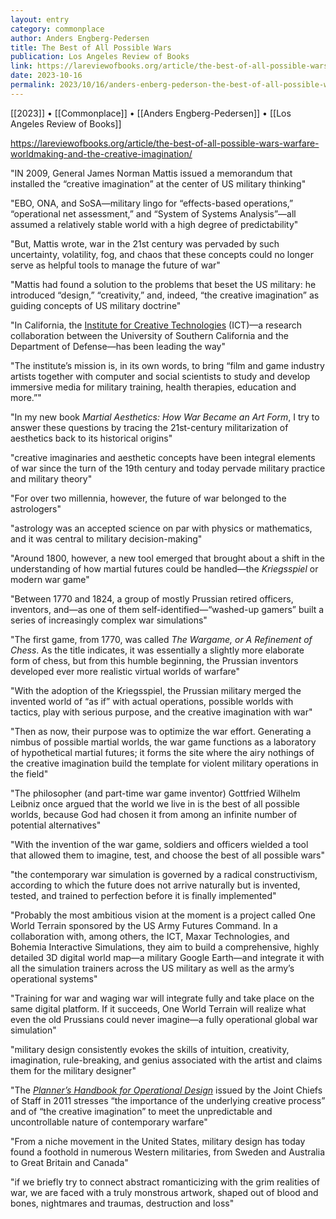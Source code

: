 ```yaml
---
layout: entry
category: commonplace
author: Anders Engberg-Pedersen
title: The Best of All Possible Wars
publication: Los Angeles Review of Books
link: https://lareviewofbooks.org/article/the-best-of-all-possible-wars-warfare-worldmaking-and-the-creative-imagination/
date: 2023-10-16
permalink: 2023/10/16/anders-enberg-pederson-the-best-of-all-possible-wars
---
```


[[2023]] • [[Commonplace]] • [[Anders Engberg-Pedersen]] • [[Los Angeles Review of Books]]

https://lareviewofbooks.org/article/the-best-of-all-possible-wars-warfare-worldmaking-and-the-creative-imagination/

"IN 2009, General James Norman Mattis issued a memorandum that installed the “creative imagination” at the center of US military thinking"

"EBO, ONA, and SoSA—military lingo for “effects-based operations,” “operational net assessment,” and “System of Systems Analysis”—all assumed a relatively stable world with a high degree of predictability"

"But, Mattis wrote, war in the 21st century was pervaded by such uncertainty, volatility, fog, and chaos that these concepts could no longer serve as helpful tools to manage the future of war"

"Mattis had found a solution to the problems that beset the US military: he introduced “design,” “creativity,” and, indeed, “the creative imagination” as guiding concepts of US military doctrine"

"In California, the [Institute for Creative Technologies](https://ict.usc.edu/about-us/) (ICT)—a research collaboration between the University of Southern California and the Department of Defense—has been leading the way"

"The institute’s mission is, in its own words, to bring “film and game industry artists together with computer and social scientists to study and develop immersive media for military training, health therapies, education and more.”"

"In my new book *Martial Aesthetics: How War Became an Art Form*, I try to answer these questions by tracing the 21st-century militarization of aesthetics back to its historical origins"

"creative imaginaries and aesthetic concepts have been integral elements of war since the turn of the 19th century and today pervade military practice and military theory"

"For over two millennia, however, the future of war belonged to the astrologers"

"astrology was an accepted science on par with physics or mathematics, and it was central to military decision-making"

"Around 1800, however, a new tool emerged that brought about a shift in the understanding of how martial futures could be handled—the *Kriegsspiel* or modern war game"

"Between 1770 and 1824, a group of mostly Prussian retired officers, inventors, and—as one of them self-identified—“washed-up gamers” built a series of increasingly complex war simulations"

"The first game, from 1770, was called *The Wargame, or A Refinement of Chess*. As the title indicates, it was essentially a slightly more elaborate form of chess, but from this humble beginning, the Prussian inventors developed ever more realistic virtual worlds of warfare"

"With the adoption of the Kriegsspiel, the Prussian military merged the invented world of “as if” with actual operations, possible worlds with tactics, play with serious purpose, and the creative imagination with war"

"Then as now, their purpose was to optimize the war effort. Generating a nimbus of possible martial worlds, the war game functions as a laboratory of hypothetical martial futures; it forms the site where the airy nothings of the creative imagination build the template for violent military operations in the field"

"The philosopher (and part-time war game inventor) Gottfried Wilhelm Leibniz once argued that the world we live in is the best of all possible worlds, because God had chosen it from among an infinite number of potential alternatives"

"With the invention of the war game, soldiers and officers wielded a tool that allowed them to imagine, test, and choose the best of all possible wars"

"the contemporary war simulation is governed by a radical constructivism, according to which the future does not arrive naturally but is invented, tested, and trained to perfection before it is finally implemented"

"Probably the most ambitious vision at the moment is a project called One World Terrain sponsored by the US Army Futures Command. In a collaboration with, among others, the ICT, Maxar Technologies, and Bohemia Interactive Simulations, they aim to build a comprehensive, highly detailed 3D digital world map—a military Google Earth—and integrate it with all the simulation trainers across the US military as well as the army’s operational systems"

"Training for war and waging war will integrate fully and take place on the same digital platform. If it succeeds, One World Terrain will realize what even the old Prussians could never imagine—a fully operational global war simulation"

"military design consistently evokes the skills of intuition, creativity, imagination, rule-breaking, and genius associated with the artist and claims them for the military designer"

"The [*Planner’s Handbook for Operational Design*](https://www.jcs.mil/Portals/36/Documents/Doctrine/pams_hands/opdesign_hbk.pdf) issued by the Joint Chiefs of Staff in 2011 stresses “the importance of the underlying creative process” and of “the creative imagination” to meet the unpredictable and uncontrollable nature of contemporary warfare"

"From a niche movement in the United States, military design has today found a foothold in numerous Western militaries, from Sweden and Australia to Great Britain and Canada"

"if we briefly try to connect abstract romanticizing with the grim realities of war, we are faced with a truly monstrous artwork, shaped out of blood and bones, nightmares and traumas, destruction and loss"
